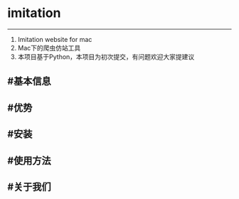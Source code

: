 # imitation
---
1. Imitation website for mac
1. Mac下的爬虫仿站工具
1. 本项目基于Python，本项目为初次提交，有问题欢迎大家提建议

#基本信息
---

#优势
---

#安装
---

#使用方法
---

#关于我们
---